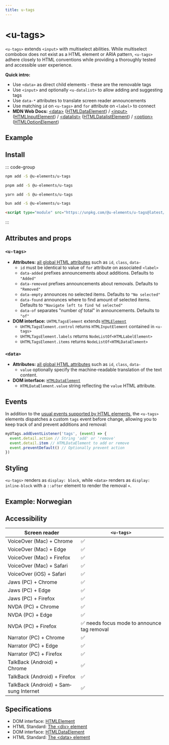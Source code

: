 ```yaml
---
title: u-tags
---
```

<script setup>
import { data } from '../filesize.data.ts'
</script>

# &lt;u-tags&gt; <mark data-badge="EXTENSION"></mark>
`<u-tags>` extends `<input>` with multiselect abilities. While multiselect combobox does not exist as a HTML element or ARIA pattern, `<u-tags>` adhere closely to HTML conventions while providing a thoroughly tested and accessible user experience.

**Quick intro:**
- Use `<data>` as direct child elements - these are the removable tags
- Use `<input>` and optionally `<u-datalist>` to allow adding and suggesting tags
- Use `data-*` attributes to translate screen reader announcements
- Use matching `id` on `<u-tags>` and `for` attribute on `<label>` to connect
- **MDN Web Docs:** [&lt;data&gt;](https://developer.mozilla.org/en-US/docs/Web/HTML/Element/data) ([HTMLDataElement](https://developer.mozilla.org/en-US/docs/Web/API/HTMLDataElement)) / [&lt;input&gt;](https://developer.mozilla.org/en-US/docs/Web/HTML/Element/input) ([HTMLInputElement](https://developer.mozilla.org/en-US/docs/Web/API/HTMLInputElement)) / [&lt;datalist&gt;](https://developer.mozilla.org/en-US/docs/Web/HTML/Element/datalist) ([HTMLDatalistElement](https://developer.mozilla.org/en-US/docs/Web/API/HTMLDatalistElement)) / [&lt;option&gt;](https://developer.mozilla.org/en-US/docs/Web/HTML/Element/option) ([HTMLOptionElement](https://developer.mozilla.org/en-US/docs/Web/API/HTMLOptionElement))


## Example

<Sandbox />
<pre hidden>
&lt;label for="my-tags"&gt;
  Choose flavor of ice cream
&lt;/label&gt;
&lt;u-tags id="my-tags"&gt;
  &lt;data&gt;Coconut&lt;/data&gt;
  &lt;data&gt;Banana&lt;/data&gt;
  &lt;data&gt;Pineapple&lt;/data&gt;
  &lt;data&gt;Orange&lt;/data&gt;
  &lt;input list="my-list" /&gt;
  &lt;u-datalist id="my-list"&gt;
    &lt;u-option&gt;Coconut&lt;/u-option&gt;
    &lt;u-option&gt;Strawberries&lt;/u-option&gt;
    &lt;u-option&gt;Chocolate&lt;/u-option&gt;
    &lt;u-option&gt;Vanilla&lt;/u-option&gt;
    &lt;u-option&gt;Licorice&lt;/u-option&gt;
    &lt;u-option&gt;Pistachios&lt;/u-option&gt;
    &lt;u-option&gt;Mango&lt;/u-option&gt;
    &lt;u-option&gt;Hazelnut&lt;/u-option&gt;
  &lt;/u-datalist&gt;
&lt;/u-tags&gt;
&lt;style&gt;
  /* Styling just for example: */
  u-tags { border: 1px solid; display: flex; flex-wrap: wrap; gap: .5em; padding: .5em; position: relative }
  u-option[selected] { font-weight: bold }
  u-datalist { position: absolute; inset: 100% -1px auto; border: 1px solid; background: white; padding: .5em }
&lt;/style&gt;
</pre>

## Install <mark :data-badge="data['u-tags']"></mark>

::: code-group

```bash [NPM]
npm add -S @u-elements/u-tags
```

```bash [PNPM]
pnpm add -S @u-elements/u-tags
```

```bash [Yarn]
yarn add -S @u-elements/u-tags
```

```bash [Bun]
bun add -S @u-elements/u-tags
```

```html [CDN]
<script type="module" src="https://unpkg.com/@u-elements/u-tags@latest/dist/u-tags.js"></script>
```
:::

## Attributes and props

### `<u-tags>`

- **Attributes:** [all global HTML attributes](https://developer.mozilla.org/en-US/docs/Web/HTML/Global_attributes) such as `id`, `class`, `data-`
  - `id` must be identical to value of `for` attribute on associated `<label>`
  - `data-added` prefixes announcements about additions. Defaults to `"Added"`
  - `data-removed` prefixes announcements about removals. Defaults to `"Removed"`
  - `data-empty` announces no selected items. Defaults to `"No selected"`
  - `data-found` announces where to find amount of selected items. Defaults to `"Navigate left to find %d selected"`
  - `data-of` separates "number _of_ total" in announcements. Defaults to `"of"`
- **DOM interface:** `UHTMLTagsElement` extends [`HTMLElement`](https://developer.mozilla.org/en-US/docs/Web/API/HTMLElement)
  - `UHTMLTagsElement.control` returns `HTMLInputElement` contained in `<u-tags>`
  - `UHTMLTagsElement.labels` returns `NodeListOf<HTMLLabelElement>`
  - `UHTMLTagsElement.items` returns `NodeListOf<HTMLDataElement>`

### `<data>`
- **Attributes:** [all global HTML attributes](https://developer.mozilla.org/en-US/docs/Web/HTML/Global_attributes) such as `id`, `class`, `data-`
  - `value` optionally specify the machine-readable translation of the text content.
- **DOM interface:** [`HTMLDataElement`](https://developer.mozilla.org/en-US/docs/Web/API/HTMLDataElement)
  - `HTMLDataElement.value` string reflecting the `value` HTML attribute.

## Events

In addition to the [usual events supported by HTML elements](https://developer.mozilla.org/en-US/docs/Web/API/Element#events), the `<u-tags>` elements dispatches a custom `tags` event before change, allowing you to keep track of and prevent additions and removal:
```js
myUTags.addEventListener('tags', (event) => {
  event.detail.action // String 'add' or 'remove'
  event.detail.item // HTMLDataElement to add or remove
  event.preventDefault() // Optionally prevent action
})
```


## Styling

`<u-tags>` renders as `display: block`, while `<data>` renders as `display: inline-block` with a `::after` element to render the removal `×`.


## Example: Norwegian

<Sandbox lang="no" />
<pre hidden>
&lt;label for="my-norwegian-tags"&gt;
  Velg type iskrem
&lt;/label&gt;
&lt;u-tags
  data-added="La til"
  data-remove="Trykk for å fjerne"
  data-removed="Fjernet"
  data-empty="Ingen valgte"
  data-found="Naviger til venstre for å finne %d valgte"
  data-of="av"
  id="my-norwegian-tags"
&gt;
  &lt;data&gt;Kokkos&lt;/data&gt;
  &lt;data&gt;Banan&lt;/data&gt;
  &lt;data&gt;Ananas&lt;/data&gt;
  &lt;data&gt;Appelsin&lt;/data&gt;
  &lt;input list="my-norwegian-list" /&gt;
  &lt;u-datalist id="my-norwegian-list"&gt;
    &lt;u-option&gt;Kokkos&lt;/u-option&gt;
    &lt;u-option&gt;Jordbær&lt;/u-option&gt;
    &lt;u-option&gt;Sjokolade&lt;/u-option&gt;
    &lt;u-option&gt;Vanilje&lt;/u-option&gt;
    &lt;u-option&gt;Lakris&lt;/u-option&gt;
    &lt;u-option&gt;Pistasj&lt;/u-option&gt;
    &lt;u-option&gt;Mango&lt;/u-option&gt;
    &lt;u-option&gt;Hasselnøtt&lt;/u-option&gt;
  &lt;/u-datalist&gt;
&lt;/u-tags&gt;
&lt;style&gt;
  /* Styling just for example: */
  u-tags { border: 1px solid; display: flex; flex-wrap: wrap; gap: .5em; padding: .5em; position: relative }
  u-option[selected] { font-weight: bold }
  u-datalist { position: absolute; inset: 100% -1px auto; border: 1px solid; background: white; padding: .5em }
&lt;/style&gt;
</pre>


## Accessibility

| Screen reader | `<u-tags>` |
| --- | --- |
| VoiceOver (Mac) + Chrome | :white_check_mark: |
| VoiceOver (Mac) + Edge | :white_check_mark: |
| VoiceOver (Mac) + Firefox  | :white_check_mark: |
| VoiceOver (Mac) + Safari | :white_check_mark: |
| VoiceOver (iOS) + Safari | :white_check_mark: |
| Jaws (PC) + Chrome | :white_check_mark: |
| Jaws (PC) + Edge | :white_check_mark: |
| Jaws (PC) + Firefox | :white_check_mark: |
| NVDA (PC) + Chrome | :white_check_mark: |
| NVDA (PC) + Edge | :white_check_mark: |
| NVDA (PC) + Firefox | :white_check_mark: needs focus mode to announce tag removal |
| Narrator (PC) + Chrome | :white_check_mark: |
| Narrator (PC) + Edge | :white_check_mark: |
| Narrator (PC) + Firefox | :white_check_mark: |
| TalkBack (Android) + Chrome | :white_check_mark: |
| TalkBack (Android) + Firefox | :white_check_mark: |
| TalkBack (Android) + Samsung Internet | :white_check_mark: |

## Specifications

- DOM interface: [HTMLElement](https://developer.mozilla.org/en-US/docs/Web/API/HTMLElement)
- HTML Standard: [The &lt;div&gt; element](https://html.spec.whatwg.org/multipage/grouping-content.html#the-div-element)
- DOM interface: [HTMLDataElement](https://developer.mozilla.org/en-US/docs/Web/API/HTMLDataElement)
- HTML Standard: [The &lt;data&gt; element](https://html.spec.whatwg.org/multipage/text-level-semantics.html#the-data-element)